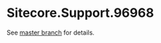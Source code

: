 # Sitecore.Support.96968

See [master branch](https://github.com/sitecoresupport/Sitecore.Support.96968) for details.